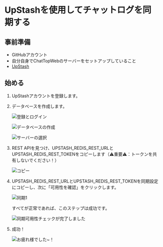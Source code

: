 # UpStashを使用してチャットログを同期する
## 事前準備
- GitHubアカウント
- 自分自身でChatTopWebのサーバーをセットアップしていること
- [UpStash](https://upstash.com)

## 始める
1. UpStashアカウントを登録します。
2. データベースを作成します。

    ![登録とログイン](./images/upstash-1.png)

    ![データベースの作成](./images/upstash-2.png)

    ![サーバーの選択](./images/upstash-3.png)

3. REST APIを見つけ、UPSTASH_REDIS_REST_URLとUPSTASH_REDIS_REST_TOKENをコピーします（⚠重要⚠：トークンを共有しないでください！）

   ![コピー](./images/upstash-4.png)

4. UPSTASH_REDIS_REST_URLとUPSTASH_REDIS_REST_TOKENを同期設定にコピーし、次に「可用性を確認」をクリックします。

    ![同期1](./images/upstash-5.png)

    すべてが正常であれば、このステップは成功です。

    ![同期可用性チェックが完了しました](./images/upstash-6.png)

5. 成功！

   ![お疲れ様でした~！](./images/upstash-7.png)